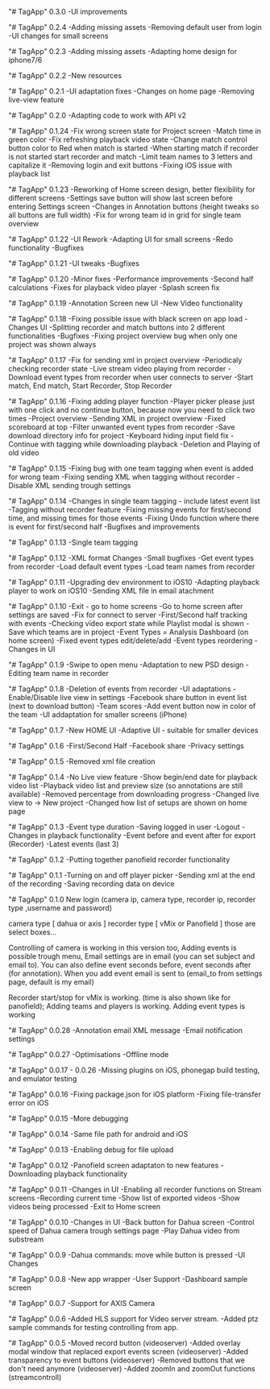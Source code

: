 "# TagApp"
0.3.0
-UI improvements


"# TagApp"
0.2.4
-Adding missing assets
-Removing default user from login
-UI changes for small screens

"# TagApp"
0.2.3
-Adding missing assets
-Adapting home design for iphone7/6

"# TagApp"
0.2.2
-New resources

"# TagApp"
0.2.1
-UI adaptation fixes
-Changes on home page
-Removing live-view feature

"# TagApp"
0.2.0
-Adapting code to work with API v2

"# TagApp"
0.1.24
-Fix wrong screen state for Project screen
-Match time in green color
-Fix refreshing playback video state
-Change match control button color to Red when match is started
-When starting match if recorder is not started start recorder and match
-Limit team names to 3 letters and capitalize it
-Removing login and exit buttons
-Fixing iOS issue with playback list

"# TagApp"
0.1.23
-Reworking of Home screen design, better flexibility for different screens
-Settings save button will show last screen before entering Settings screen
-Changes in Annotation buttons (height tweaks so all buttons are full width)
-Fix for wrong team id in grid for single team overview

"# TagApp"
0.1.22
-UI Rework
-Adapting UI for small screens
-Redo functionality
-Bugfixes

"# TagApp"
0.1.21
-UI tweaks
-Bugfixes

"# TagApp"
0.1.20
-Minor fixes
-Performance improvements
-Second half calculations
-Fixes for playback video player
-Splash screen fix

"# TagApp"
0.1.19
-Annotation Screen new UI
-New Video functionality

"# TagApp"
0.1.18
-Fixing possible issue with black screen on app load
-Changes UI
-Splitting recorder and match buttons into 2 different functionalities
-Bugfixes
-Fixing project overview bug when only one project was shown always

"# TagApp"
0.1.17
-Fix for sending xml in project overview
-Periodicaly checking recorder state
-Live stream video playing from recorder
-Download event types from recorder when user connects to server
-Start match, End match, Start Recorder, Stop Recorder

"# TagApp"
0.1.16
-Fixing adding player function
-Player picker please just with one click and no continue button, because now you need to click two times
-Project overview
-Sending XML in project overview
-Fixed scoreboard at top
-Filter unwanted event types from recorder
-Save download directory info for project
-Keyboard hiding input field fix
-Continue with tagging while downloading playback
-Deletion and Playing of old video

"# TagApp"
0.1.15
-Fixing bug with one team tagging when event is added for wrong team
-Fixing sending XML when tagging without recorder
-Disable XML sending trough settings

"# TagApp"
0.1.14
-Changes in single team tagging - include latest event list
-Tagging without recorder feature
-Fixing missing events for first/second time, and missing times for those events
-Fixing Undo function where there is event for first/second half
-Bugfixes and improvements

"# TagApp"
0.1.13
-Single team tagging

"# TagApp"
0.1.12
-XML format Changes
-Small bugfixes
-Get event types from recorder
-Load default event types
-Load team names from recorder


"# TagApp"
0.1.11
-Upgrading dev environment to iOS10
-Adapting playback player to work on iOS10
-Sending XML file in email atachment

"# TagApp"
0.1.10
-Exit - go to home screens
-Go to home screen after settings are saved
-Fix for connect to server
-First/Second half tracking with events
-Checking video export state while Playlist modal is shown
-Save which teams are in project
-Event Types = Analysis Dashboard (on home screen)
-Fixed event types edit/delete/add
-Event types reordering
-Changes in UI

"# TagApp"
0.1.9
-Swipe to open menu
-Adaptation to new PSD design
-Editing team name in recorder

"# TagApp"
0.1.8
-Deletion of events from recorder
-UI adaptations
-Enable/Disable live view in settings
-Facebook share button in event list (next to download button)
-Team scores
-Add event button now in color of the team
-UI addaptation for smaller screens (iPhone)

"# TagApp"
0.1.7
-New HOME UI
-Adaptive UI - suitable for smaller devices

"# TagApp"
0.1.6
-First/Second Half
-Facebook share
-Privacy settings

"# TagApp"
0.1.5
-Removed xml file creation

"# TagApp"
0.1.4
-No Live view feature
-Show begin/end date for playback video list
-Playback video list and preview size (so annotations are still available)
-Removed percentage from downloading progress
-Changed live view to -> New project
-Changed how list of setups are shown on home page

"# TagApp"
0.1.3
-Event type duration
-Saving logged in user
-Logout
-Changes in playback functionality
-Event before and event after for export (Recorder)
-Latest events (last 3)

"# TagApp"
0.1.2
-Putting together panofield recorder functionality

"# TagApp"
0.1.1
-Turning on and off player picker
-Sending xml at the end of the recording
-Saving recording data on device

"# TagApp"
0.1.0
New login (camera ip, camera type, recorder ip, recorder type ,username and password)

camera type [ dahua or axis ]
recorder type [ vMix or Panofield ] those are select boxes...

Controlling of camera is working in this version too,
Adding events is possible trough menu, Email settings are in email (you can set subject and email to). You can also define event seconds before, event seconds after (for annotation). When you add event email is sent to (email_to from settings page, default is my email)

Recorder start/stop for vMix is working. (time is also shown like for panofield);
Adding teams and players is working.
Adding event types is working

"# TagApp"
0.0.28
-Annotation email XML message
-Email notification settings

"# TagApp"
0.0.27
-Optimisations
-Offline mode

"# TagApp"
0.0.17 - 0.0.26
-Missing plugins on iOS, phonegap build testing, and emulator testing

"# TagApp"
0.0.16
-Fixing package.json for iOS platform
-Fixing file-transfer error on iOS

"# TagApp"
0.0.15
-More debugging

"# TagApp"
0.0.14
-Same file path for android and iOS

"# TagApp"
0.0.13
-Enabling debug for file upload

"# TagApp"
0.0.12
-Panofield screen adaptaton to new features
-Downloading playback functionality

"# TagApp"
0.0.11
-Changes in UI
-Enabling all recorder functions on Stream screens
-Recording current time
-Show list of exported videos
-Show videos being processed
-Exit to Home screen

"# TagApp"
0.0.10
-Changes in UI
-Back button for Dahua screen
-Control speed of Dahua camera trough settings page
-Play Dahua video from substream

"# TagApp"
0.0.9
-Dahua commands: move while button is pressed
-UI Changes

"# TagApp"
0.0.8
-New app wrapper
-User Support
-Dashboard sample screen

"# TagApp"
0.0.7
-Support for AXIS Camera

"# TagApp"
0.0.6
-Added HLS support for Video server stream.
-Added ptz sample commands for testing controlling from app.

"# TagApp"
0.0.5
-Moved record button (videoserver)
-Added overlay modal window that replaced export events screen (videoserver)
-Added transparency to event buttons (videoserver)
-Removed buttons that we don't need anymore (videoserver)
-Added zoomIn and zoomOut functions (streamcontroll)
